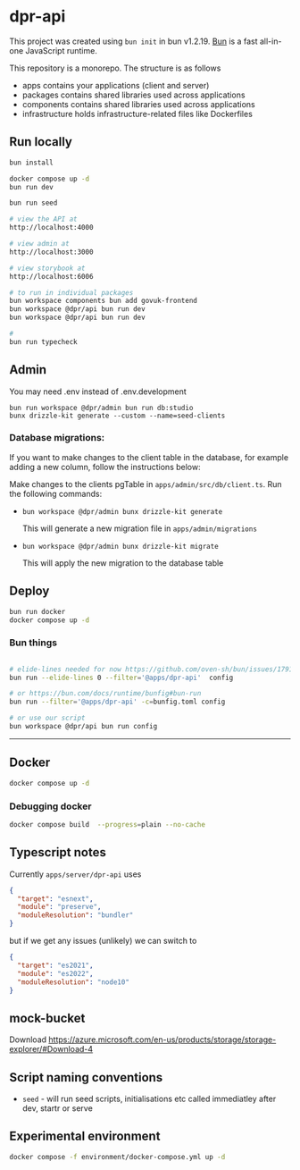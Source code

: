 # dpr-api

This project was created using `bun init` in bun v1.2.19. [Bun](https://bun.com) is a fast all-in-one JavaScript runtime.

This repository is a monorepo. The structure is as follows

- apps contains your applications (client and server)
- packages contains shared libraries used across applications
- components contains shared libraries used across applications
- infrastructure holds infrastructure-related files like Dockerfiles

## Run locally

```bash
bun install

docker compose up -d
bun run dev

bun run seed

# view the API at
http://localhost:4000

# view admin at
http://localhost:3000

# view storybook at
http://localhost:6006

# to run in individual packages
bun workspace components bun add govuk-frontend
bun workspace @dpr/api bun run dev
bun workspace @dpr/api bun run dev

#
bun run typecheck

```

## Admin

You may need .env instead of .env.development

```
bun run workspace @dpr/admin bun run db:studio
bunx drizzle-kit generate --custom --name=seed-clients

```

### Database migrations:

If you want to make changes to the client table in the database, for example adding a new column, follow the instructions below:

Make changes to the clients pgTable in `apps/admin/src/db/client.ts`. Run the following commands:

- `bun workspace @dpr/admin bunx drizzle-kit generate`

  This will generate a new migration file in `apps/admin/migrations`

- `bun workspace @dpr/admin bunx drizzle-kit migrate`

  This will apply the new migration to the database table

## Deploy

```bash
bun run docker
docker compose up -d
```

### Bun things

```bash

# elide-lines needed for now https://github.com/oven-sh/bun/issues/17918
bun run --elide-lines 0 --filter='@apps/dpr-api'  config

# or https://bun.com/docs/runtime/bunfig#bun-run
bun run --filter='@apps/dpr-api' -c=bunfig.toml config

# or use our script
bun workspace @dpr/api bun run config
```

---

## Docker

```bash
docker compose up -d
```

### Debugging docker

```bash
docker compose build  --progress=plain --no-cache
```

## Typescript notes

Currently `apps/server/dpr-api` uses

```json
{
  "target": "esnext",
  "module": "preserve",
  "moduleResolution": "bundler"
}
```

but if we get any issues (unlikely) we can switch to

```json
{
  "target": "es2021",
  "module": "es2022",
  "moduleResolution": "node10"
}
```

## mock-bucket

Download https://azure.microsoft.com/en-us/products/storage/storage-explorer/#Download-4

## Script naming conventions

- `seed` - will run seed scripts, initialisations etc called immediatley after dev, startr or serve

## Experimental environment

```sh
docker compose -f environment/docker-compose.yml up -d
```
